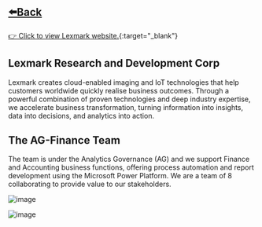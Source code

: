 ## [⬅️Back](./)
[👉 Click to view Lexmark website.](https://www.lexmark.com/en_ph/careers/careers-about.html){:target="_blank"} 

## Lexmark Research and Development Corp
Lexmark creates cloud-enabled imaging and IoT technologies that help customers worldwide quickly realise business outcomes. Through a powerful combination of proven technologies and deep industry expertise, we accelerate business transformation, turning information into insights, data into decisions, and analytics into action.

## The AG-Finance Team
The team is under the Analytics Governance (AG) and we support Finance and Accounting business functions, offering process automation and report development using the Microsoft Power Platform. We are a team of 8 collaborating to provide value to our stakeholders.

![image](https://github.com/greatcyan/cyrus-baruc-data-analytics-portfolio/assets/95137493/3ae47d43-9341-48a1-bed0-db2db8b73cf5)

![image](https://github.com/greatcyan/cyrus-baruc-data-analytics-portfolio/assets/95137493/bda10b62-0d6c-4536-947e-3d16b8af83f2)



